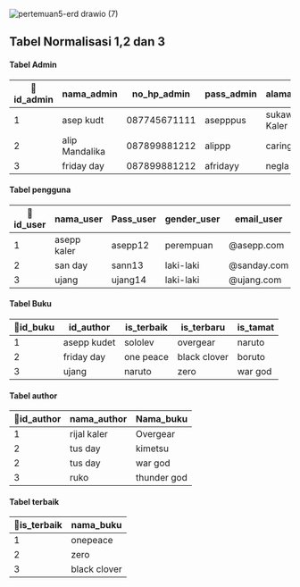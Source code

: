 ![pertemuan5-erd drawio (7)](https://user-images.githubusercontent.com/100669802/164591509-1f713c3c-3b1d-4950-9b0d-412d4aeef2e0.png)


## Tabel Normalisasi 1,2 dan 3

#### Tabel Admin
|🔑id_admin|nama_admin|no_hp_admin|pass_admin|alamat_admin|Email_admin|
|---|---|---|---|---|---|
|1|asep kudt|087745671111|asepppus|sukaweing Kaler|@asepppgmail.com|
|2|alip Mandalika|087899881212|alippp|caringin Kidul|@alipsndahgmail.com|
|3|friday day|087899881212|afridayy|negla|@friday.gmailcom|

#### Tabel pengguna
|🔑id_user|nama_user|Pass_user|gender_user|email_user|
|---|---|---|---|---|
|1|asepp kaler|asepp12|perempuan|@asepp.com|
|2|san day|sann13|laki-laki|@sanday.com|
|3|ujang|ujang14|laki-laki|@ujang.com|

#### Tabel Buku
|🔑id_buku|id_author|is_terbaik|is_terbaru|is_tamat|
|---|---|---|---|---|
|1|asepp kudet|sololev|overgear|naruto|
|2|friday day|one peace|black clover|boruto|
|3|ujang|naruto|zero|war god|

#### Tabel author
|🔑id_author|nama_author|Nama_buku|
|---|---|---|
|1|rijal kaler|Overgear|
|2|tus day|kimetsu|
|2|tus day|war god|
|3|ruko|thunder god|

#### Tabel terbaik
|🔑is_terbaik|nama_buku|
|---|---|
|1|onepeace|
|2|zero|
|3|black clover|
